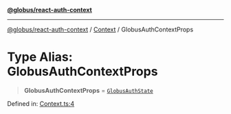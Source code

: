 [**@globus/react-auth-context**](../../../../README.md)

***

[@globus/react-auth-context](../../../../globals.md) / [Context](../README.md) / GlobusAuthContextProps

# Type Alias: GlobusAuthContextProps

> **GlobusAuthContextProps** = [`GlobusAuthState`](../../State/type-aliases/GlobusAuthState.md)

Defined in: [Context.ts:4](https://github.com/globus/react-auth-context/blob/8d50074d04084ecba3cff2e7f0a819ee0e16115d/src/Context.ts#L4)
